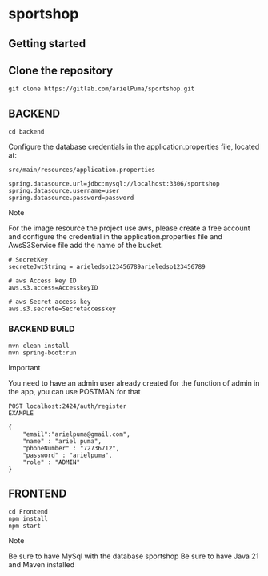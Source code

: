 # sportshop


## Getting started

## Clone the repository

```
git clone https://gitlab.com/arielPuma/sportshop.git

```

## BACKEND
```
cd backend
```

Configure the database credentials in the application.properties file, located at:
```
src/main/resources/application.properties

spring.datasource.url=jdbc:mysql://localhost:3306/sportshop
spring.datasource.username=user
spring.datasource.password=password

```
> [!NOTE]
> For the image resource the project use aws, please create a free account and configure the credential in the application.properties file and AwsS3Service file add the name of the bucket. 
```
# SecretKey
secreteJwtString = arieledso123456789arieledso123456789

# aws Access key ID
aws.s3.access=AccesskeyID

# aws Secret access key
aws.s3.secrete=Secretaccesskey
```


### BACKEND BUILD

```
mvn clean install
mvn spring-boot:run
```

> [!IMPORTANT]
> You need to have an admin user already created for the function of admin in the app, you can use POSTMAN for that

```
POST localhost:2424/auth/register
EXAMPLE

{
    "email":"arielpuma@gmail.com", 
    "name" : "ariel puma",
    "phoneNumber" : "72736712",
    "password" : "arielpuma",
    "role" : "ADMIN"
}
```

## FRONTEND

```
cd Frontend
npm install
npm start
```


> [!NOTE]
> Be sure to have MySql with the database sportshop
> Be sure to have Java 21 and Maven installed